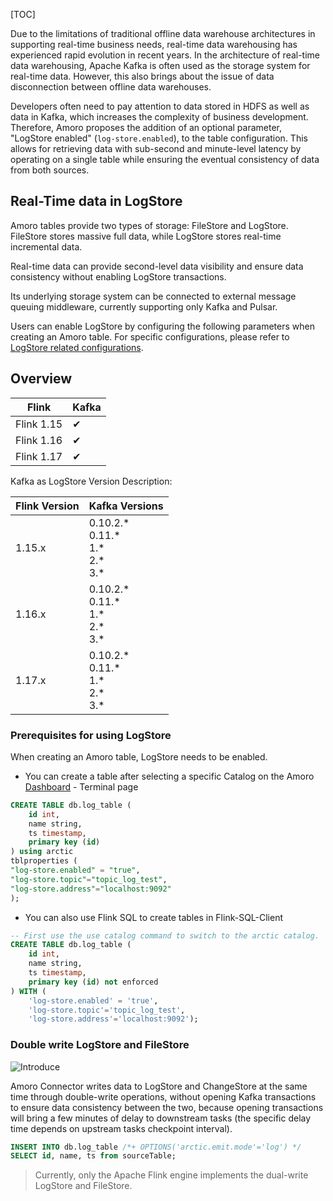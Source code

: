 [TOC]

Due to the limitations of traditional offline data warehouse architectures in supporting real-time business needs, real-time data warehousing has experienced rapid evolution in recent years. In the architecture of real-time data warehousing, Apache Kafka is often used as the storage system for real-time data. However, this also brings about the issue of data disconnection between offline data warehouses.

Developers often need to pay attention to data stored in HDFS as well as data in Kafka, which increases the complexity of business development. Therefore, Amoro proposes the addition of an optional parameter, "LogStore enabled" (`log-store.enabled`), to the table configuration. This allows for retrieving data with sub-second and minute-level latency by operating on a single table while ensuring the eventual consistency of data from both sources.

## Real-Time data in LogStore
Amoro tables provide two types of storage: FileStore and LogStore. FileStore stores massive full data, while LogStore stores real-time incremental data.

Real-time data can provide second-level data visibility and ensure data consistency without enabling LogStore transactions.

Its underlying storage system can be connected to external message queuing middleware, currently supporting only Kafka and Pulsar.

Users can enable LogStore by configuring the following parameters when creating an Amoro table. For specific configurations, please refer to [LogStore related configurations]($Configurations#logstore-configurations).

## Overview

| Flink      | Kafka    |
|------------|----------|
| Flink 1.15 | &#x2714; |
| Flink 1.16 | &#x2714; |
| Flink 1.17 | &#x2714; |

Kafka as LogStore Version Description:

| Flink Version | Kafka Versions |
|---------------|  ----------------- |
| 1.15.x        | 0.10.2.\*<br> 0.11.\*<br> 1.\*<br> 2.\*<br> 3.\*            | 
| 1.16.x        | 0.10.2.\*<br> 0.11.\*<br> 1.\*<br> 2.\*<br> 3.\*            | 
| 1.17.x        | 0.10.2.\*<br> 0.11.\*<br> 1.\*<br> 2.\*<br> 3.\*            | 



### Prerequisites for using LogStore

When creating an Amoro table, LogStore needs to be enabled.

- You can create a table after selecting a specific Catalog on the Amoro [Dashboard](http://localhost:1630) - Terminal page

```sql
CREATE TABLE db.log_table (
    id int,
    name string,
    ts timestamp,
    primary key (id)
) using arctic
tblproperties (
"log-store.enabled" = "true",
"log-store.topic"="topic_log_test",
"log-store.address"="localhost:9092"
);
```

- You can also use Flink SQL to create tables in Flink-SQL-Client

```sql
-- First use the use catalog command to switch to the arctic catalog.
CREATE TABLE db.log_table (
    id int,
    name string,
    ts timestamp,
    primary key (id) not enforced
) WITH (
    'log-store.enabled' = 'true',
    'log-store.topic'='topic_log_test',
    'log-store.address'='localhost:9092');
```

### Double write LogStore and FileStore

![Introduce](https://amoro.incubator.apache.org/docs/0.6.1/images/flink/auto-writer.png)

Amoro Connector writes data to LogStore and ChangeStore at the same time through double-write operations, without opening Kafka transactions to ensure data consistency between the two, because opening transactions will bring a few minutes of delay to downstream tasks (the specific delay time depends on upstream tasks checkpoint interval).

```sql
INSERT INTO db.log_table /*+ OPTIONS('arctic.emit.mode'='log') */
SELECT id, name, ts from sourceTable;
```

> Currently, only the Apache Flink engine implements the dual-write LogStore and FileStore.

